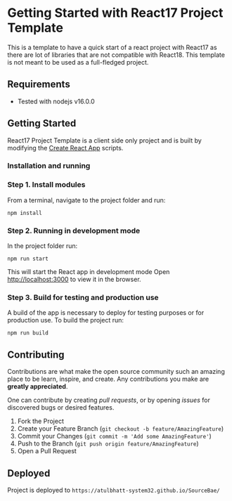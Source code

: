 # Getting Started with React17 Project Template

This is a template to have a quick start of a react project with React17 as there are lot of libraries that are not compatible with React18. This template is not meant to be used as a full-fledged project.

## Requirements

- Tested with nodejs v16.0.0

## Getting Started

React17 Project Template is a client side only project and is built by modifying the [Create React App](https://create-react-app.dev) scripts.

### Installation and running

### Step 1. Install modules

From a terminal, navigate to the project folder and run:

```
npm install
```

### Step 2. Running in development mode

In the project folder run:

```
npm run start
```

This will start the React app in development mode
Open [http://localhost:3000](http://localhost:3000) to view it in the browser.

### Step 3. Build for testing and production use

A build of the app is necessary to deploy for testing purposes or for production use.
To build the project run:

```
npm run build
```

## Contributing

Contributions are what make the open source community such an amazing place to be learn, inspire, and create. Any contributions you make are **greatly appreciated**.

One can contribute by creating _pull requests_, or by opening _issues_ for discovered bugs or desired features.

1. Fork the Project
2. Create your Feature Branch (`git checkout -b feature/AmazingFeature`)
3. Commit your Changes (`git commit -m 'Add some AmazingFeature'`)
4. Push to the Branch (`git push origin feature/AmazingFeature`)
5. Open a Pull Request

## Deployed

Project is deployed to `https://atulbhatt-system32.github.io/SourceBae/`
